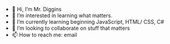 - 👋 Hi, I’m Mr. Diggins
- 👀 I’m interested in learning what matters.
- 🌱 I’m currently learning beginning JavaScript, HTML/ CSS, C#
- 💞️ I’m looking to collaborate on stuff that matters
- 📫 How to reach me: email

<!---
J-Digg/J-Digg is a ✨ special ✨ repository because its `README.md` (this file) appears on your GitHub profile.
You can click the Preview link to take a look at your changes.
--->

